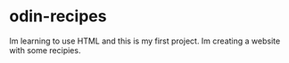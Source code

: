 # odin-recipes

Im learning to use HTML and this is my first project. Im creating a website with some recipies.